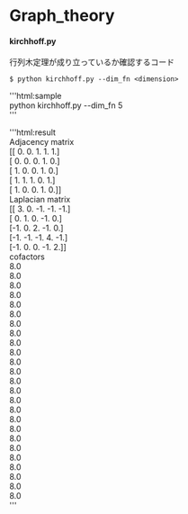 # Graph_theory

#### kirchhoff.py  
行列木定理が成り立っているか確認するコード  

    $ python kirchhoff.py --dim_fn <dimension>

'''html:sample  
    python kirchhoff.py --dim_fn 5  
'''


'''html:result  
    Adjacency matrix  
    [[ 0.  0.  1.  1.  1.]  
    [ 0.  0.  0.  1.  0.]  
    [ 1.  0.  0.  1.  0.]  
    [ 1.  1.  1.  0.  1.]  
    [ 1.  0.  0.  1.  0.]]  
    Laplacian matrix  
    [[ 3.  0. -1. -1. -1.]  
    [ 0.  1.  0. -1.  0.]  
    [-1.  0.  2. -1.  0.]  
    [-1. -1. -1.  4. -1.]  
    [-1.  0.  0. -1.  2.]]  
    cofactors  
    8.0  
    8.0  
    8.0  
    8.0  
    8.0  
    8.0  
    8.0  
    8.0  
    8.0  
    8.0  
    8.0  
    8.0  
    8.0  
    8.0  
    8.0  
    8.0  
    8.0  
    8.0  
    8.0  
    8.0  
    8.0  
    8.0  
    8.0  
    8.0  
    8.0  
'''
